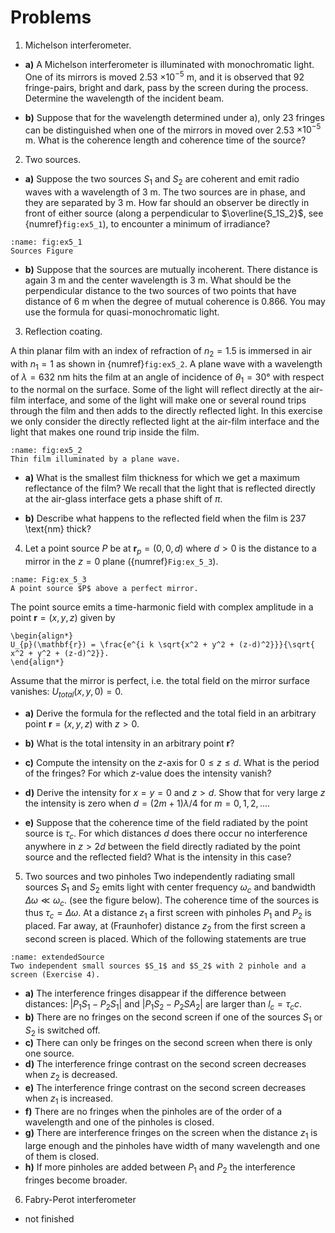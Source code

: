 # Problems

1. Michelson interferometer.
- **a)**
A Michelson interferometer is illuminated with monochromatic light. One of its mirrors is moved 2.53 $\times10^{-5}$ m, and it is observed that 92 fringe-pairs, bright and dark, pass by the screen during the process. Determine the wavelength of the incident beam.
 
- **b)** Suppose that for the wavelength determined under a), only 23 fringes can be distinguished when one of the mirrors in moved over 2.53 $\times10^{-5}$ m. What is the coherence length and coherence time of the source?
 


2. Two sources.
- **a)** Suppose the two sources
$S_1$ and $S_2$ are coherent and emit radio waves with a wavelength of 3 m. The two sources are in phase, and they are separated by 3 m. How far should an observer be directly in front of either source (along a perpendicular to $\overline{S_1S_2}$, see {numref}`fig:ex5_1`), to encounter a minimum of irradiance?

```{figure} ../Images/Chapter_5/Ex_5_1_Sources.png
:name: fig:ex5_1
Sources Figure
```

 
- **b)**
Suppose that the sources are mutually incoherent. There distance is again 3 m and the center wavelength is 3 m. What should be the perpendicular distance to the two sources of two points that have distance of 6 m when the degree of mutual coherence is 0.866. You may use the formula for quasi-monochromatic light.
 


3. Reflection coating.

A thin planar film with an index of refraction of $n_2=1.5$ is immersed in air with $n_1=1$ as shown in {numref}`fig:ex5_2`. A plane wave with a wavelength of $\lambda=632$ nm hits the film at an angle of incidence of $\theta_1=30$&deg; with respect to the normal on the surface. Some of the light will reflect directly at the air-film interface, and some of the light will make one or several round trips through the film and then adds to the directly reflected light. In this exercise we only consider the directly reflected light at the air-film interface and the light that makes one round trip inside the film.


```{figure} ../Images/Chapter_5/Ex_5_2_Planar_film.png
:name: fig:ex5_2
Thin film illuminated by a plane wave.
```

- **a)**
What is the smallest film thickness for which we get a maximum reflectance of the film? We recall that the light that is reflected directly at the air-glass interface gets a phase shift of $\pi$.
 

- **b)** Describe what happens to the reflected field when the film is 237 \text{nm} thick?
 


4. Let a point source $P$ be at $\mathbf{r}_p =(0,0,d)$ where $d>0$ is the distance to a mirror in the $z=0$ plane ({numref}`Fig:ex_5_3`).


```{figure} ../Images/Chapter_5/Ex_5_3_Point_Source_Mirror_BW.png
:name: Fig:ex_5_3
A point source $P$ above a perfect mirror.
```


The point source emits a time-harmonic field with complex amplitude in a point $\mathbf{r}=(x,y,z)$ given by

```{math}
\begin{align*}
U_{p}(\mathbf{r}) = \frac{e^{i k \sqrt{x^2 + y^2 + (z-d)^2}}}{\sqrt{ x^2 + y^2 + (z-d)^2}}.
\end{align*}
```
Assume that the mirror is perfect, i.e. the total field on the mirror surface vanishes: $U_{total}(x,y,0)=0$.
- **a)** Derive the formula for the reflected and the total field in an arbitrary point $\mathbf{r}=(x,y,z)$ with $z>0$.
 
- **b)**
What is the total intensity in an arbitrary point $\mathbf{r}$?
 
- **c)** Compute the intensity on the $z$-axis for $0\leq z \leq d$. What is the period of the fringes? For which $z$-value does the intensity vanish?
 
- **d)** Derive the intensity for $x=y=0$ and $z>d$.
Show that for very large $z$ the intensity is zero when $d=(2m+1)\lambda/4$ for $m=0,1,2,\ldots$.
 
- **e)**
Suppose that the coherence time of the field radiated by the point source is $\tau_c$. For which distances $d$ does there occur no interference anywhere in $z>2d$ between the field directly radiated by the point source and the reflected field? What is the intensity in this case?
 


5. Two sources and two pinholes
Two independently radiating small sources $S_1$ and $S_2$ emits light with center frequency $\omega_c$ and bandwidth $\Delta \omega \ll \omega_c$. (see the figure below). The coherence time of the sources is thus $\tau_c=\Delta \omega$. At a distance $z_1$ a first screen with pinholes $P_1$ and $P_2$ is placed. Far away, at (Fraunhofer) distance $z_2$ from the first screen a second screen is placed. Which of the following statements are true


```{figure} ../Images/Chapter_5/ExtendedSource_2pinhole.png
:name: extendedSource
Two independent small sources $S_1$ and $S_2$ with 2 pinhole and a screen (Exercise 4).
```


- **a)** The interference fringes disappear if the difference between distances: $|P_1S_1-P_2S_1|$ and $|P_1S_2-P_2SA_2|$ are larger than $l_c=\tau_c c$.
- **b)** There are no fringes on the second screen if one of the sources $S_1$ or $S_2$ is switched off.
- **c)** There can only be fringes on the second screen when there is only one source.
- **d)** The interference fringe contrast on the second screen decreases when $z_2$ is decreased.
- **e)** The interference fringe contrast on the second screen decreases when $z_1$ is increased.
- **f)** There are no fringes when the pinholes are of the order of a wavelength and one of the pinholes is closed.
- **g)** There are interference fringes on the screen when the distance $z_1$ is large enough and the pinholes have width of many wavelength and one of them is closed.
- **h)** If more pinholes are added between $P_1$ and $P_2$ the interference fringes become broader.

 
6. Fabry-Perot interferometer
- not finished
